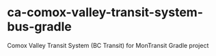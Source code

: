 # ca-comox-valley-transit-system-bus-gradle
Comox Valley Transit System (BC Transit) for MonTransit Gradle project
